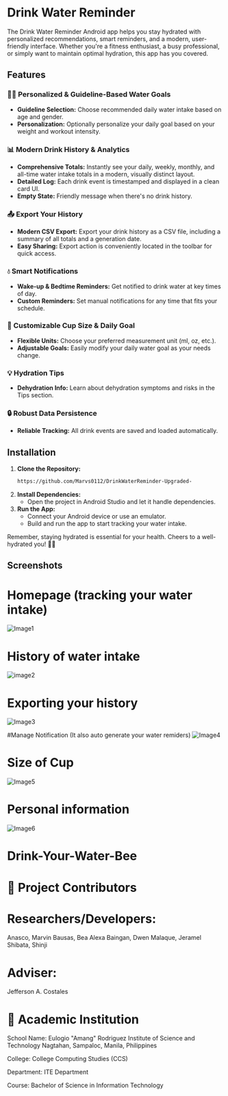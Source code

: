 # Drink Water Reminder

The Drink Water Reminder Android app helps you stay hydrated with personalized recommendations, smart reminders, and a modern, user-friendly interface. Whether you're a fitness enthusiast, a busy professional, or simply want to maintain optimal hydration, this app has you covered.

## Features

### 🧑‍⚕️ Personalized & Guideline-Based Water Goals
- **Guideline Selection:** Choose recommended daily water intake based on age and gender.
- **Personalization:** Optionally personalize your daily goal based on your weight and workout intensity.

### 📊 Modern Drink History & Analytics
- **Comprehensive Totals:** Instantly see your daily, weekly, monthly, and all-time water intake totals in a modern, visually distinct layout.
- **Detailed Log:** Each drink event is timestamped and displayed in a clean card UI.
- **Empty State:** Friendly message when there's no drink history.

### 📤 Export Your History
- **Modern CSV Export:** Export your drink history as a CSV file, including a summary of all totals and a generation date.
- **Easy Sharing:** Export action is conveniently located in the toolbar for quick access.

### 💧 Smart Notifications
- **Wake-up & Bedtime Reminders:** Get notified to drink water at key times of day.
- **Custom Reminders:** Set manual notifications for any time that fits your schedule.

### 🥤 Customizable Cup Size & Daily Goal
- **Flexible Units:** Choose your preferred measurement unit (ml, oz, etc.).
- **Adjustable Goals:** Easily modify your daily water goal as your needs change.

### 💡 Hydration Tips
- **Dehydration Info:** Learn about dehydration symptoms and risks in the Tips section.

### 🔒 Robust Data Persistence
- **Reliable Tracking:** All drink events are saved and loaded automatically.

## Installation

1. **Clone the Repository:**
   ```bash
   https://github.com/Marvs0112/DrinkWaterReminder-Upgraded-
   ```
2. **Install Dependencies:**
   - Open the project in Android Studio and let it handle dependencies.
3. **Run the App:**
   - Connect your Android device or use an emulator.
   - Build and run the app to start tracking your water intake.


Remember, staying hydrated is essential for your health. Cheers to a well-hydrated you! 🥤💧

## Screenshots

# Homepage (tracking your water intake)
![Image1](https://github.com/Marvs0112/DrinkWaterReminder-Upgraded-/blob/main/images/Images1.jpg)

# History of water intake 
![image2](https://github.com/Marvs0112/DrinkWaterReminder-Upgraded-/blob/main/images/Image2.jpg)

# Exporting your history
![Image3](https://github.com/Marvs0112/DrinkWaterReminder-Upgraded-/blob/main/images/Image3.jpg)

#Manage Notification (It also auto generate your water remiders)
![Image4](https://github.com/Marvs0112/DrinkWaterReminder-Upgraded-/blob/main/images/Image4.jpg)

# Size of Cup
![Image5](https://github.com/Marvs0112/DrinkWaterReminder-Upgraded-/blob/main/images/Image5.jpg)

# Personal information
![Image6](https://github.com/Marvs0112/DrinkWaterReminder-Upgraded-/blob/main/images/Image6.jpg)

# Drink-Your-Water-Bee

# 📄 Project Contributors
# Researchers/Developers:

Anasco, Marvin
Bausas, Bea Alexa
Baingan, Dwen
Malaque, Jeramel
Shibata, Shinji

# Adviser:
Jefferson A. Costales

# 🏫 Academic Institution
School Name:
Eulogio "Amang" Rodriguez Institute of Science and Technology
Nagtahan, Sampaloc, Manila, Philippines

College:
College Computing Studies (CCS)

Department:
ITE Department

Course:
Bachelor of Science in Information Technology


